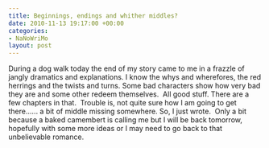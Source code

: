 ```yaml
---
title: Beginnings, endings and whither middles?
date: 2010-11-13 19:17:00 +00:00
categories:
- NaNoWriMo
layout: post
---
```


During a dog walk today the end of my story came to me in a frazzle of jangly dramatics and explanations. I know the whys and wherefores, the red herrings and the twists and turns. Some bad characters show how very bad they are and some other redeem themselves.  All good stuff. There are a few chapters in that.  Trouble is, not quite sure how I am going to get there...... a bit of middle missing somewhere. So, I just wrote.  Only a bit because a baked camembert is calling me but I will be back tomorrow, hopefully with some more ideas or I may need to go back to that unbelievable romance.
